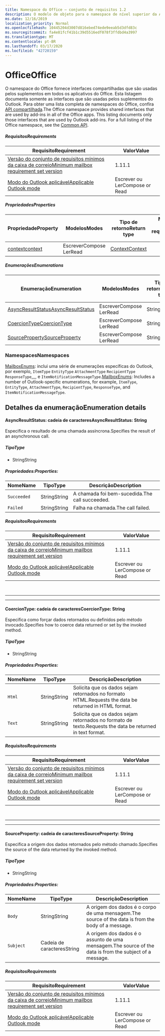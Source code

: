 ```yaml
---
title: Namespace do Office – conjunto de requisitos 1.2
description: O modelo de objeto para o namespace de nível superior da API de suplementos do Outlook (versão da API de caixa de correio 1,2).
ms.date: 12/16/2019
localization_priority: Normal
ms.openlocfilehash: 10445204d3007d816ebed74ede9eeab5d3dfd83c
ms.sourcegitcommit: fa4e81fcf41b1c39d5516edf078f3ffdbd4a3997
ms.translationtype: MT
ms.contentlocale: pt-BR
ms.lasthandoff: 03/17/2020
ms.locfileid: "42720159"
---
```

# <a name="office"></a><span data-ttu-id="a2ddf-103">Office</span><span class="sxs-lookup"><span data-stu-id="a2ddf-103">Office</span></span>

<span data-ttu-id="a2ddf-p101">O namespace do Office fornece interfaces compartilhadas que são usadas pelos suplementos em todos os aplicativos do Office. Esta listagem documenta somente as interfaces que são usadas pelos suplementos do Outlook. Para obter uma lista completa de namespaces do Office, confira [API compartilhada](/javascript/api/office).</span><span class="sxs-lookup"><span data-stu-id="a2ddf-p101">The Office namespace provides shared interfaces that are used by add-ins in all of the Office apps. This listing documents only those interfaces that are used by Outlook add-ins. For a full listing of the Office namespace, see the [Common API](/javascript/api/office).</span></span>

##### <a name="requirements"></a><span data-ttu-id="a2ddf-106">Requisitos</span><span class="sxs-lookup"><span data-stu-id="a2ddf-106">Requirements</span></span>

|<span data-ttu-id="a2ddf-107">Requisito</span><span class="sxs-lookup"><span data-stu-id="a2ddf-107">Requirement</span></span>| <span data-ttu-id="a2ddf-108">Valor</span><span class="sxs-lookup"><span data-stu-id="a2ddf-108">Value</span></span>|
|---|---|
|[<span data-ttu-id="a2ddf-109">Versão do conjunto de requisitos mínimos da caixa de correio</span><span class="sxs-lookup"><span data-stu-id="a2ddf-109">Minimum mailbox requirement set version</span></span>](../../requirement-sets/outlook-api-requirement-sets.md)| <span data-ttu-id="a2ddf-110">1.1</span><span class="sxs-lookup"><span data-stu-id="a2ddf-110">1.1</span></span>|
|[<span data-ttu-id="a2ddf-111">Modo do Outlook aplicável</span><span class="sxs-lookup"><span data-stu-id="a2ddf-111">Applicable Outlook mode</span></span>](../../../outlook/outlook-add-ins-overview.md#extension-points)| <span data-ttu-id="a2ddf-112">Escrever ou Ler</span><span class="sxs-lookup"><span data-stu-id="a2ddf-112">Compose or Read</span></span>|

##### <a name="properties"></a><span data-ttu-id="a2ddf-113">Propriedades</span><span class="sxs-lookup"><span data-stu-id="a2ddf-113">Properties</span></span>

| <span data-ttu-id="a2ddf-114">Propriedade</span><span class="sxs-lookup"><span data-stu-id="a2ddf-114">Property</span></span> | <span data-ttu-id="a2ddf-115">Modelos</span><span class="sxs-lookup"><span data-stu-id="a2ddf-115">Modes</span></span> | <span data-ttu-id="a2ddf-116">Tipo de retorno</span><span class="sxs-lookup"><span data-stu-id="a2ddf-116">Return type</span></span> | <span data-ttu-id="a2ddf-117">Mínimo</span><span class="sxs-lookup"><span data-stu-id="a2ddf-117">Minimum</span></span><br><span data-ttu-id="a2ddf-118">conjunto de requisitos</span><span class="sxs-lookup"><span data-stu-id="a2ddf-118">requirement set</span></span> |
|---|---|---|:---:|
| [<span data-ttu-id="a2ddf-119">context</span><span class="sxs-lookup"><span data-stu-id="a2ddf-119">context</span></span>](office.context.md) | <span data-ttu-id="a2ddf-120">Escrever</span><span class="sxs-lookup"><span data-stu-id="a2ddf-120">Compose</span></span><br><span data-ttu-id="a2ddf-121">Ler</span><span class="sxs-lookup"><span data-stu-id="a2ddf-121">Read</span></span> | [<span data-ttu-id="a2ddf-122">Context</span><span class="sxs-lookup"><span data-stu-id="a2ddf-122">Context</span></span>](/javascript/api/office/office.context?view=outlook-js-1.2) | [<span data-ttu-id="a2ddf-123">1.1</span><span class="sxs-lookup"><span data-stu-id="a2ddf-123">1.1</span></span>](../requirement-set-1.1/outlook-requirement-set-1.1.md) |

##### <a name="enumerations"></a><span data-ttu-id="a2ddf-124">Enumerações</span><span class="sxs-lookup"><span data-stu-id="a2ddf-124">Enumerations</span></span>

| <span data-ttu-id="a2ddf-125">Enumeração</span><span class="sxs-lookup"><span data-stu-id="a2ddf-125">Enumeration</span></span> | <span data-ttu-id="a2ddf-126">Modelos</span><span class="sxs-lookup"><span data-stu-id="a2ddf-126">Modes</span></span> | <span data-ttu-id="a2ddf-127">Tipo de retorno</span><span class="sxs-lookup"><span data-stu-id="a2ddf-127">Return type</span></span> | <span data-ttu-id="a2ddf-128">Mínimo</span><span class="sxs-lookup"><span data-stu-id="a2ddf-128">Minimum</span></span><br><span data-ttu-id="a2ddf-129">conjunto de requisitos</span><span class="sxs-lookup"><span data-stu-id="a2ddf-129">requirement set</span></span> |
|---|---|---|:---:|
| [<span data-ttu-id="a2ddf-130">AsyncResultStatus</span><span class="sxs-lookup"><span data-stu-id="a2ddf-130">AsyncResultStatus</span></span>](#asyncresultstatus-string) | <span data-ttu-id="a2ddf-131">Escrever</span><span class="sxs-lookup"><span data-stu-id="a2ddf-131">Compose</span></span><br><span data-ttu-id="a2ddf-132">Ler</span><span class="sxs-lookup"><span data-stu-id="a2ddf-132">Read</span></span> | <span data-ttu-id="a2ddf-133">String</span><span class="sxs-lookup"><span data-stu-id="a2ddf-133">String</span></span> | [<span data-ttu-id="a2ddf-134">1.1</span><span class="sxs-lookup"><span data-stu-id="a2ddf-134">1.1</span></span>](../requirement-set-1.1/outlook-requirement-set-1.1.md) |
| [<span data-ttu-id="a2ddf-135">CoercionType</span><span class="sxs-lookup"><span data-stu-id="a2ddf-135">CoercionType</span></span>](#coerciontype-string) | <span data-ttu-id="a2ddf-136">Escrever</span><span class="sxs-lookup"><span data-stu-id="a2ddf-136">Compose</span></span><br><span data-ttu-id="a2ddf-137">Ler</span><span class="sxs-lookup"><span data-stu-id="a2ddf-137">Read</span></span> | <span data-ttu-id="a2ddf-138">String</span><span class="sxs-lookup"><span data-stu-id="a2ddf-138">String</span></span> | [<span data-ttu-id="a2ddf-139">1.1</span><span class="sxs-lookup"><span data-stu-id="a2ddf-139">1.1</span></span>](../requirement-set-1.1/outlook-requirement-set-1.1.md) |
| [<span data-ttu-id="a2ddf-140">SourceProperty</span><span class="sxs-lookup"><span data-stu-id="a2ddf-140">SourceProperty</span></span>](#sourceproperty-string) | <span data-ttu-id="a2ddf-141">Escrever</span><span class="sxs-lookup"><span data-stu-id="a2ddf-141">Compose</span></span><br><span data-ttu-id="a2ddf-142">Ler</span><span class="sxs-lookup"><span data-stu-id="a2ddf-142">Read</span></span> | <span data-ttu-id="a2ddf-143">String</span><span class="sxs-lookup"><span data-stu-id="a2ddf-143">String</span></span> | [<span data-ttu-id="a2ddf-144">1.1</span><span class="sxs-lookup"><span data-stu-id="a2ddf-144">1.1</span></span>](../requirement-set-1.1/outlook-requirement-set-1.1.md) |

### <a name="namespaces"></a><span data-ttu-id="a2ddf-145">Namespaces</span><span class="sxs-lookup"><span data-stu-id="a2ddf-145">Namespaces</span></span>

<span data-ttu-id="a2ddf-146">[MailboxEnums](/javascript/api/outlook/office.mailboxenums.attachmentcontentformat?view=outlook-js-1.2): inclui uma série de enumerações específicas do Outlook, por exemplo, `ItemType` `EntityType` `AttachmentType` `RecipientType` `ResponseType`,,,, e `ItemNotificationMessageType`.</span><span class="sxs-lookup"><span data-stu-id="a2ddf-146">[MailboxEnums](/javascript/api/outlook/office.mailboxenums.attachmentcontentformat?view=outlook-js-1.2): Includes a number of Outlook-specific enumerations, for example, `ItemType`, `EntityType`, `AttachmentType`, `RecipientType`, `ResponseType`, and `ItemNotificationMessageType`.</span></span>

## <a name="enumeration-details"></a><span data-ttu-id="a2ddf-147">Detalhes da enumeração</span><span class="sxs-lookup"><span data-stu-id="a2ddf-147">Enumeration details</span></span>

#### <a name="asyncresultstatus-string"></a><span data-ttu-id="a2ddf-148">AsyncResultStatus: cadeia de caracteres</span><span class="sxs-lookup"><span data-stu-id="a2ddf-148">AsyncResultStatus: String</span></span>

<span data-ttu-id="a2ddf-149">Especifica o resultado de uma chamada assíncrona.</span><span class="sxs-lookup"><span data-stu-id="a2ddf-149">Specifies the result of an asynchronous call.</span></span>

##### <a name="type"></a><span data-ttu-id="a2ddf-150">Tipo</span><span class="sxs-lookup"><span data-stu-id="a2ddf-150">Type</span></span>

*   <span data-ttu-id="a2ddf-151">String</span><span class="sxs-lookup"><span data-stu-id="a2ddf-151">String</span></span>

##### <a name="properties"></a><span data-ttu-id="a2ddf-152">Propriedades:</span><span class="sxs-lookup"><span data-stu-id="a2ddf-152">Properties:</span></span>

|<span data-ttu-id="a2ddf-153">Nome</span><span class="sxs-lookup"><span data-stu-id="a2ddf-153">Name</span></span>| <span data-ttu-id="a2ddf-154">Tipo</span><span class="sxs-lookup"><span data-stu-id="a2ddf-154">Type</span></span>| <span data-ttu-id="a2ddf-155">Descrição</span><span class="sxs-lookup"><span data-stu-id="a2ddf-155">Description</span></span>|
|---|---|---|
|`Succeeded`| <span data-ttu-id="a2ddf-156">String</span><span class="sxs-lookup"><span data-stu-id="a2ddf-156">String</span></span>|<span data-ttu-id="a2ddf-157">A chamada foi bem-sucedida.</span><span class="sxs-lookup"><span data-stu-id="a2ddf-157">The call succeeded.</span></span>|
|`Failed`| <span data-ttu-id="a2ddf-158">String</span><span class="sxs-lookup"><span data-stu-id="a2ddf-158">String</span></span>|<span data-ttu-id="a2ddf-159">Falha na chamada.</span><span class="sxs-lookup"><span data-stu-id="a2ddf-159">The call failed.</span></span>|

##### <a name="requirements"></a><span data-ttu-id="a2ddf-160">Requisitos</span><span class="sxs-lookup"><span data-stu-id="a2ddf-160">Requirements</span></span>

|<span data-ttu-id="a2ddf-161">Requisito</span><span class="sxs-lookup"><span data-stu-id="a2ddf-161">Requirement</span></span>| <span data-ttu-id="a2ddf-162">Valor</span><span class="sxs-lookup"><span data-stu-id="a2ddf-162">Value</span></span>|
|---|---|
|[<span data-ttu-id="a2ddf-163">Versão do conjunto de requisitos mínimos da caixa de correio</span><span class="sxs-lookup"><span data-stu-id="a2ddf-163">Minimum mailbox requirement set version</span></span>](../../requirement-sets/outlook-api-requirement-sets.md)| <span data-ttu-id="a2ddf-164">1.1</span><span class="sxs-lookup"><span data-stu-id="a2ddf-164">1.1</span></span>|
|[<span data-ttu-id="a2ddf-165">Modo do Outlook aplicável</span><span class="sxs-lookup"><span data-stu-id="a2ddf-165">Applicable Outlook mode</span></span>](../../../outlook/outlook-add-ins-overview.md#extension-points)| <span data-ttu-id="a2ddf-166">Escrever ou Ler</span><span class="sxs-lookup"><span data-stu-id="a2ddf-166">Compose or Read</span></span>|

<br>

---
---

#### <a name="coerciontype-string"></a><span data-ttu-id="a2ddf-167">CoercionType: cadeia de caracteres</span><span class="sxs-lookup"><span data-stu-id="a2ddf-167">CoercionType: String</span></span>

<span data-ttu-id="a2ddf-168">Especifica como forçar dados retornados ou definidos pelo método invocado.</span><span class="sxs-lookup"><span data-stu-id="a2ddf-168">Specifies how to coerce data returned or set by the invoked method.</span></span>

##### <a name="type"></a><span data-ttu-id="a2ddf-169">Tipo</span><span class="sxs-lookup"><span data-stu-id="a2ddf-169">Type</span></span>

*   <span data-ttu-id="a2ddf-170">String</span><span class="sxs-lookup"><span data-stu-id="a2ddf-170">String</span></span>

##### <a name="properties"></a><span data-ttu-id="a2ddf-171">Propriedades:</span><span class="sxs-lookup"><span data-stu-id="a2ddf-171">Properties:</span></span>

|<span data-ttu-id="a2ddf-172">Nome</span><span class="sxs-lookup"><span data-stu-id="a2ddf-172">Name</span></span>| <span data-ttu-id="a2ddf-173">Tipo</span><span class="sxs-lookup"><span data-stu-id="a2ddf-173">Type</span></span>| <span data-ttu-id="a2ddf-174">Descrição</span><span class="sxs-lookup"><span data-stu-id="a2ddf-174">Description</span></span>|
|---|---|---|
|`Html`| <span data-ttu-id="a2ddf-175">String</span><span class="sxs-lookup"><span data-stu-id="a2ddf-175">String</span></span>|<span data-ttu-id="a2ddf-176">Solicita que os dados sejam retornados no formato HTML.</span><span class="sxs-lookup"><span data-stu-id="a2ddf-176">Requests the data be returned in HTML format.</span></span>|
|`Text`| <span data-ttu-id="a2ddf-177">String</span><span class="sxs-lookup"><span data-stu-id="a2ddf-177">String</span></span>|<span data-ttu-id="a2ddf-178">Solicita que os dados sejam retornados no formato de texto.</span><span class="sxs-lookup"><span data-stu-id="a2ddf-178">Requests the data be returned in text format.</span></span>|

##### <a name="requirements"></a><span data-ttu-id="a2ddf-179">Requisitos</span><span class="sxs-lookup"><span data-stu-id="a2ddf-179">Requirements</span></span>

|<span data-ttu-id="a2ddf-180">Requisito</span><span class="sxs-lookup"><span data-stu-id="a2ddf-180">Requirement</span></span>| <span data-ttu-id="a2ddf-181">Valor</span><span class="sxs-lookup"><span data-stu-id="a2ddf-181">Value</span></span>|
|---|---|
|[<span data-ttu-id="a2ddf-182">Versão do conjunto de requisitos mínimos da caixa de correio</span><span class="sxs-lookup"><span data-stu-id="a2ddf-182">Minimum mailbox requirement set version</span></span>](../../requirement-sets/outlook-api-requirement-sets.md)| <span data-ttu-id="a2ddf-183">1.1</span><span class="sxs-lookup"><span data-stu-id="a2ddf-183">1.1</span></span>|
|[<span data-ttu-id="a2ddf-184">Modo do Outlook aplicável</span><span class="sxs-lookup"><span data-stu-id="a2ddf-184">Applicable Outlook mode</span></span>](../../../outlook/outlook-add-ins-overview.md#extension-points)| <span data-ttu-id="a2ddf-185">Escrever ou Ler</span><span class="sxs-lookup"><span data-stu-id="a2ddf-185">Compose or Read</span></span>|

<br>

---
---

#### <a name="sourceproperty-string"></a><span data-ttu-id="a2ddf-186">SourceProperty: cadeia de caracteres</span><span class="sxs-lookup"><span data-stu-id="a2ddf-186">SourceProperty: String</span></span>

<span data-ttu-id="a2ddf-187">Especifica a origem dos dados retornados pelo método chamado.</span><span class="sxs-lookup"><span data-stu-id="a2ddf-187">Specifies the source of the data returned by the invoked method.</span></span>

##### <a name="type"></a><span data-ttu-id="a2ddf-188">Tipo</span><span class="sxs-lookup"><span data-stu-id="a2ddf-188">Type</span></span>

*   <span data-ttu-id="a2ddf-189">String</span><span class="sxs-lookup"><span data-stu-id="a2ddf-189">String</span></span>

##### <a name="properties"></a><span data-ttu-id="a2ddf-190">Propriedades:</span><span class="sxs-lookup"><span data-stu-id="a2ddf-190">Properties:</span></span>

|<span data-ttu-id="a2ddf-191">Nome</span><span class="sxs-lookup"><span data-stu-id="a2ddf-191">Name</span></span>| <span data-ttu-id="a2ddf-192">Tipo</span><span class="sxs-lookup"><span data-stu-id="a2ddf-192">Type</span></span>| <span data-ttu-id="a2ddf-193">Descrição</span><span class="sxs-lookup"><span data-stu-id="a2ddf-193">Description</span></span>|
|---|---|---|
|`Body`| <span data-ttu-id="a2ddf-194">String</span><span class="sxs-lookup"><span data-stu-id="a2ddf-194">String</span></span>|<span data-ttu-id="a2ddf-195">A origem dos dados é o corpo de uma mensagem.</span><span class="sxs-lookup"><span data-stu-id="a2ddf-195">The source of the data is from the body of a message.</span></span>|
|`Subject`| <span data-ttu-id="a2ddf-196">Cadeia de caracteres</span><span class="sxs-lookup"><span data-stu-id="a2ddf-196">String</span></span>|<span data-ttu-id="a2ddf-197">A origem dos dados é o assunto de uma mensagem.</span><span class="sxs-lookup"><span data-stu-id="a2ddf-197">The source of the data is from the subject of a message.</span></span>|

##### <a name="requirements"></a><span data-ttu-id="a2ddf-198">Requisitos</span><span class="sxs-lookup"><span data-stu-id="a2ddf-198">Requirements</span></span>

|<span data-ttu-id="a2ddf-199">Requisito</span><span class="sxs-lookup"><span data-stu-id="a2ddf-199">Requirement</span></span>| <span data-ttu-id="a2ddf-200">Valor</span><span class="sxs-lookup"><span data-stu-id="a2ddf-200">Value</span></span>|
|---|---|
|[<span data-ttu-id="a2ddf-201">Versão do conjunto de requisitos mínimos da caixa de correio</span><span class="sxs-lookup"><span data-stu-id="a2ddf-201">Minimum mailbox requirement set version</span></span>](../../requirement-sets/outlook-api-requirement-sets.md)| <span data-ttu-id="a2ddf-202">1.1</span><span class="sxs-lookup"><span data-stu-id="a2ddf-202">1.1</span></span>|
|[<span data-ttu-id="a2ddf-203">Modo do Outlook aplicável</span><span class="sxs-lookup"><span data-stu-id="a2ddf-203">Applicable Outlook mode</span></span>](../../../outlook/outlook-add-ins-overview.md#extension-points)| <span data-ttu-id="a2ddf-204">Escrever ou Ler</span><span class="sxs-lookup"><span data-stu-id="a2ddf-204">Compose or Read</span></span>|
